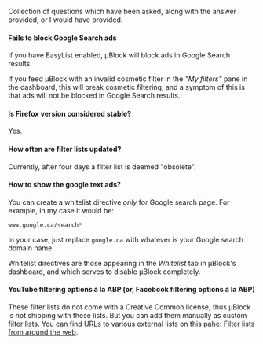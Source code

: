 Collection of questions which have been asked, along with the answer I provided, or I would have provided.

#### Fails to block Google Search ads

If you have EasyList enabled, µBlock will block ads in Google Search results.

If you feed µBlock with an invalid cosmetic filter in the _"My filters"_ pane in the dashboard, this will break cosmetic filtering, and a symptom of this is that ads will not be blocked in Google Search results.

#### Is Firefox version considered stable?

Yes.

#### How often are filter lists updated?

Currently, after four days a filter list is deemed "obsolete".

#### How to show the google text ads?

You can create a whitelist directive *only* for Google search page. For example, in my case it would be:

    www.google.ca/search*

In your case, just replace `google.ca` with whatever is your Google search domain name.

Whitelist directives are those appearing in the _Whitelist_ tab in µBlock's dashboard, and which serves to disable µBlock completely.

#### YouTube filtering options à la ABP (or, Facebook filtering options à la ABP)

These filter lists do not come with a Creative Common license, thus µBlock is not shipping with these lists. But you can add them manually as custom filter lists. You can find URLs to various external lists on this pahe: [Filter lists from around the web](https://github.com/gorhill/uBlock/wiki/Filter-lists-from-around-the-web).
